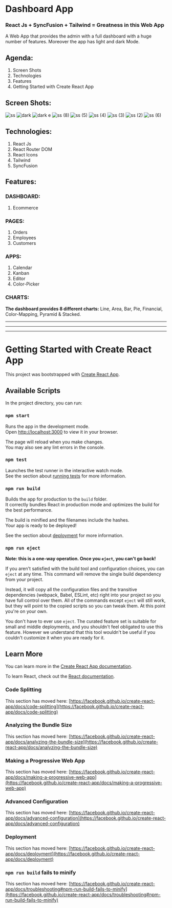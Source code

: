 # Dashboard App
### React Js + SyncFusion + Tailwind = Greatness in this Web App
A Web App that provides the admin with a full dashboard with a huge number of features. Moreover the app has light and dark Mode.

## Agenda:
1) Screen Shots
2) Technologies
3) Features
4) Getting Started with Create React App

## Screen Shots:
![ss](https://user-images.githubusercontent.com/61433385/206108974-237918f7-3780-4f88-b330-18a8cd8101c3.png)
![dark](https://user-images.githubusercontent.com/61433385/206592588-d81c0c3a-2005-42dc-ab7e-421be96a47d0.png)
![dark e](https://user-images.githubusercontent.com/61433385/206592591-5d75934b-0079-48d8-b7dd-df438121566d.png)
![ss (8)](https://user-images.githubusercontent.com/61433385/206570880-2465b589-eddd-4cfb-8c41-81e373bdbd81.png)
![ss (5)](https://user-images.githubusercontent.com/61433385/206570926-306bf59b-1a3b-4169-83c0-979af790234f.png)
![ss (4)](https://user-images.githubusercontent.com/61433385/206570936-9ce6c6ff-b34f-4bf4-bc41-240ffa01ca36.png)
![ss (3)](https://user-images.githubusercontent.com/61433385/206570947-3213b77d-a1c2-42ed-8c9d-73f6c6628fc0.png)
![ss (2)](https://user-images.githubusercontent.com/61433385/206570958-ff1defeb-cdab-4e64-b2c4-7c598f747045.png)
![ss (6)](https://user-images.githubusercontent.com/61433385/206570992-b4d4626a-d707-4882-817f-14cc72988238.png)


## Technologies:
1) React Js
2) React Router DOM
3) React Icons
4) Tailwind
5) SyncFusion

## Features:
### DASHBOARD:
1) Ecommerce

### PAGES:
1) Orders
2) Employees
3) Customers

### APPS:
1) Calendar
2) Kanban
3) Editor
4) Color-Picker

### CHARTS:
**The dashboard provides 8 different charts:** Line, Area, Bar, Pie, Financial, Color-Mapping, Pyramid & Stacked.

---
---
---

# Getting Started with Create React App

This project was bootstrapped with [Create React App](https://github.com/facebook/create-react-app).

## Available Scripts

In the project directory, you can run:

### `npm start`

Runs the app in the development mode.\
Open [http://localhost:3000](http://localhost:3000) to view it in your browser.

The page will reload when you make changes.\
You may also see any lint errors in the console.

### `npm test`

Launches the test runner in the interactive watch mode.\
See the section about [running tests](https://facebook.github.io/create-react-app/docs/running-tests) for more information.

### `npm run build`

Builds the app for production to the `build` folder.\
It correctly bundles React in production mode and optimizes the build for the best performance.

The build is minified and the filenames include the hashes.\
Your app is ready to be deployed!

See the section about [deployment](https://facebook.github.io/create-react-app/docs/deployment) for more information.

### `npm run eject`

**Note: this is a one-way operation. Once you `eject`, you can't go back!**

If you aren't satisfied with the build tool and configuration choices, you can `eject` at any time. This command will remove the single build dependency from your project.

Instead, it will copy all the configuration files and the transitive dependencies (webpack, Babel, ESLint, etc) right into your project so you have full control over them. All of the commands except `eject` will still work, but they will point to the copied scripts so you can tweak them. At this point you're on your own.

You don't have to ever use `eject`. The curated feature set is suitable for small and middle deployments, and you shouldn't feel obligated to use this feature. However we understand that this tool wouldn't be useful if you couldn't customize it when you are ready for it.

## Learn More

You can learn more in the [Create React App documentation](https://facebook.github.io/create-react-app/docs/getting-started).

To learn React, check out the [React documentation](https://reactjs.org/).

### Code Splitting

This section has moved here: [https://facebook.github.io/create-react-app/docs/code-splitting](https://facebook.github.io/create-react-app/docs/code-splitting)

### Analyzing the Bundle Size

This section has moved here: [https://facebook.github.io/create-react-app/docs/analyzing-the-bundle-size](https://facebook.github.io/create-react-app/docs/analyzing-the-bundle-size)

### Making a Progressive Web App

This section has moved here: [https://facebook.github.io/create-react-app/docs/making-a-progressive-web-app](https://facebook.github.io/create-react-app/docs/making-a-progressive-web-app)

### Advanced Configuration

This section has moved here: [https://facebook.github.io/create-react-app/docs/advanced-configuration](https://facebook.github.io/create-react-app/docs/advanced-configuration)

### Deployment

This section has moved here: [https://facebook.github.io/create-react-app/docs/deployment](https://facebook.github.io/create-react-app/docs/deployment)

### `npm run build` fails to minify

This section has moved here: [https://facebook.github.io/create-react-app/docs/troubleshooting#npm-run-build-fails-to-minify](https://facebook.github.io/create-react-app/docs/troubleshooting#npm-run-build-fails-to-minify)
